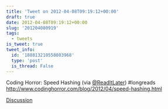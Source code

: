 ```yaml
---
title: 'Tweet on 2012-04-08T09:19:12+00:00'
draft: true
date: 2012-04-08T09:19:12+00:00
slug: '201204080919'
tags:
  - tweets
is_tweet: true
tweet_info:
  id: '188813210558803968'
  type: 'post'
  is_thread: False
---
```




Coding Horror: Speed Hashing (via [@ReadItLater](https://x.com/ReadItLater)) #longreads <http://www.codinghorror.com/blog/2012/04/speed-hashing.html>

[Discussion](https://x.com/sytelus/status/188813210558803968)

